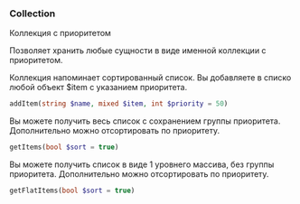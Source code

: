 ### Collection
Коллекция с приоритетом

Позволяет хранить любые сущности в виде именной коллекции с приоритетом.

Коллекция напоминает сортированный список. Вы добавляете в списко любой объект $item с указанием приоритета.
```php
addItem(string $name, mixed $item, int $priority = 50)
```

Вы можете получить весь список с сохранением группы приоритета. Дополнительно можно отсортировать по приоритету.
```php
getItems(bool $sort = true)
```

Вы можете получить список в виде 1 уровнего массива, без группы приоритета. Дополнительно можно отсортировать по приоритету.
```php
getFlatItems(bool $sort = true)
```